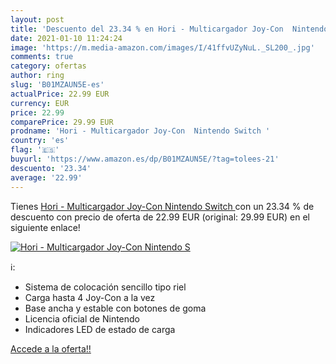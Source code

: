 ```yaml
---
layout: post
title: 'Descuento del 23.34 % en Hori - Multicargador Joy-Con  Nintendo S'
date: 2021-01-10 11:24:24
image: 'https://m.media-amazon.com/images/I/41ffvUZyNuL._SL200_.jpg'
comments: true
category: ofertas
author: ring
slug: 'B01MZAUN5E-es'
actualPrice: 22.99 EUR
currency: EUR
price: 22.99
comparePrice: 29.99 EUR
prodname: 'Hori - Multicargador Joy-Con  Nintendo Switch '
country: 'es'
flag: '🇪🇸'
buyurl: 'https://www.amazon.es/dp/B01MZAUN5E/?tag=tolees-21'
descuento: '23.34'
average: '22.99'
---
```


Tienes [Hori - Multicargador Joy-Con  Nintendo Switch ](https://www.amazon.es/dp/B01MZAUN5E/?tag=tolees-21) con un 23.34 % de descuento con precio de oferta de 22.99 EUR (original: 29.99 EUR) en el siguiente enlace!

[![Hori - Multicargador Joy-Con  Nintendo S](https://m.media-amazon.com/images/I/41ffvUZyNuL._SL200_.jpg)](https://www.amazon.es/dp/B01MZAUN5E/?tag=tolees-21)

ℹ️:

- Sistema de colocación sencillo tipo riel
- Carga hasta 4 Joy-Con a la vez
- Base ancha y estable con botones de goma
- Licencia oficial de Nintendo
- Indicadores LED de estado de carga

[Accede a la oferta!!](https://www.amazon.es/dp/B01MZAUN5E/?tag=tolees-21)
